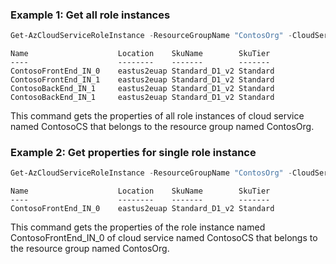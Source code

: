 ### Example 1: Get all role instances

```powershell
Get-AzCloudServiceRoleInstance -ResourceGroupName "ContosOrg" -CloudServiceName "ContosoCS"
```

```output
Name                    Location    SkuName        SkuTier
----                    --------    -------        -------
ContosoFrontEnd_IN_0    eastus2euap Standard_D1_v2 Standard
ContosoFrontEnd_IN_1    eastus2euap Standard_D1_v2 Standard
ContosoBackEnd_IN_1     eastus2euap Standard_D1_v2 Standard
ContosoBackEnd_IN_1     eastus2euap Standard_D1_v2 Standard
```

This command gets the properties of all role instances of cloud service named ContosoCS that belongs to the resource group named ContosOrg.

### Example 2: Get properties for single role instance

```powershell
Get-AzCloudServiceRoleInstance -ResourceGroupName "ContosOrg" -CloudServiceName "ContosoCS" -RoleInstanceName "ContosoFrontEnd_IN_0"
```

```output
Name                    Location    SkuName        SkuTier
----                    --------    -------        -------
ContosoFrontEnd_IN_0    eastus2euap Standard_D1_v2 Standard
```

This command gets the properties of the role instance named ContosoFrontEnd_IN_0 of cloud service named ContosoCS that belongs to the resource group named ContosOrg.
